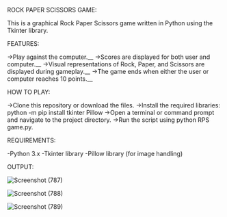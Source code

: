 ROCK PAPER SCISSORS GAME:

This is a graphical Rock Paper Scissors game written in Python using the Tkinter library.

FEATURES:

->Play against the computer.__
->Scores are displayed for both user and computer.__
->Visual representations of Rock, Paper, and Scissors are displayed during gameplay.__
->The game ends when either the user or computer reaches 10 points.__

HOW TO PLAY:

->Clone this repository or download the files.
->Install the required libraries: python -m pip install tkinter Pillow
->Open a terminal or command prompt and navigate to the project directory.
->Run the script using python RPS game.py.

REQUIREMENTS:

-Python 3.x
-Tkinter library
-Pillow library (for image handling)

OUTPUT:

![Screenshot (787)](https://github.com/user-attachments/assets/a78d199c-773d-4fd7-a0dd-f206bd645deb)

![Screenshot (788)](https://github.com/user-attachments/assets/c8aea8ad-fa72-42ef-8443-824001371dbb)

![Screenshot (789)](https://github.com/user-attachments/assets/6653be9a-7c98-4ea6-b2d8-17d177e20ff3)
